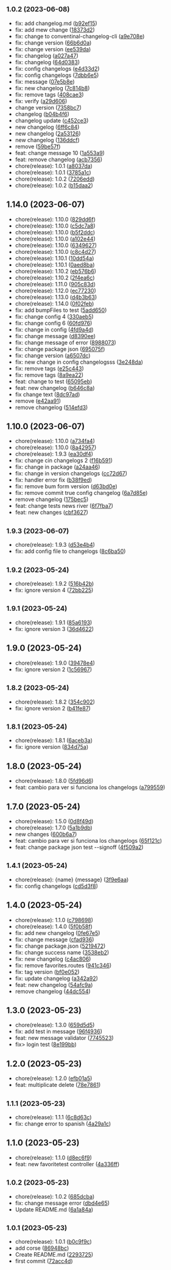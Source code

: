 ## <small>1.0.2 (2023-06-08)</small>

* fix: add changelog.md ([b92ef15](https://github.com/Palmieri31/Rental-Movie---Node/commit/b92ef15))
* fix: add mew change ([18373d2](https://github.com/Palmieri31/Rental-Movie---Node/commit/18373d2))
* fix: change to conventinal-changelog-cli ([a9e708e](https://github.com/Palmieri31/Rental-Movie---Node/commit/a9e708e))
* fix: change version ([66b6d0a](https://github.com/Palmieri31/Rental-Movie---Node/commit/66b6d0a))
* fix: change version ([ee539da](https://github.com/Palmieri31/Rental-Movie---Node/commit/ee539da))
* fix: changelog ([a027a47](https://github.com/Palmieri31/Rental-Movie---Node/commit/a027a47))
* fix: changelog ([64d0383](https://github.com/Palmieri31/Rental-Movie---Node/commit/64d0383))
* fix: config changelogs ([e4d33d2](https://github.com/Palmieri31/Rental-Movie---Node/commit/e4d33d2))
* fix: config changelogs ([7dbb6e5](https://github.com/Palmieri31/Rental-Movie---Node/commit/7dbb6e5))
* fix: message ([07e5b8e](https://github.com/Palmieri31/Rental-Movie---Node/commit/07e5b8e))
* fix: new changelog ([7c814b8](https://github.com/Palmieri31/Rental-Movie---Node/commit/7c814b8))
* fix: remove tags ([408cae3](https://github.com/Palmieri31/Rental-Movie---Node/commit/408cae3))
* fix: verify ([a29d606](https://github.com/Palmieri31/Rental-Movie---Node/commit/a29d606))
* change version ([7358bc7](https://github.com/Palmieri31/Rental-Movie---Node/commit/7358bc7))
* changelog ([b04b4f6](https://github.com/Palmieri31/Rental-Movie---Node/commit/b04b4f6))
* changelog update ([c452ce3](https://github.com/Palmieri31/Rental-Movie---Node/commit/c452ce3))
* new changelog ([6ff6c84](https://github.com/Palmieri31/Rental-Movie---Node/commit/6ff6c84))
* new changelog ([2a53126](https://github.com/Palmieri31/Rental-Movie---Node/commit/2a53126))
* new changelog ([136ddcf](https://github.com/Palmieri31/Rental-Movie---Node/commit/136ddcf))
* remove ([59be57f](https://github.com/Palmieri31/Rental-Movie---Node/commit/59be57f))
* feat: change message 10 ([1a553a9](https://github.com/Palmieri31/Rental-Movie---Node/commit/1a553a9))
* feat: remove changelog ([acb7356](https://github.com/Palmieri31/Rental-Movie---Node/commit/acb7356))
* chore(release): 1.0.1 ([a8037da](https://github.com/Palmieri31/Rental-Movie---Node/commit/a8037da))
* chore(release): 1.0.1 ([3785a1c](https://github.com/Palmieri31/Rental-Movie---Node/commit/3785a1c))
* chore(release): 1.0.2 ([7206edd](https://github.com/Palmieri31/Rental-Movie---Node/commit/7206edd))
* chore(release): 1.0.2 ([b15daa2](https://github.com/Palmieri31/Rental-Movie---Node/commit/b15daa2))



## 1.14.0 (2023-06-07)

* chore(release): 1.10.0 ([829dd6f](https://github.com/Palmieri31/Rental-Movie---Node/commit/829dd6f))
* chore(release): 1.10.0 ([c5dc7a8](https://github.com/Palmieri31/Rental-Movie---Node/commit/c5dc7a8))
* chore(release): 1.10.0 ([b5f2ddc](https://github.com/Palmieri31/Rental-Movie---Node/commit/b5f2ddc))
* chore(release): 1.10.0 ([a102e44](https://github.com/Palmieri31/Rental-Movie---Node/commit/a102e44))
* chore(release): 1.10.0 ([6349627](https://github.com/Palmieri31/Rental-Movie---Node/commit/6349627))
* chore(release): 1.10.0 ([c8c4d27](https://github.com/Palmieri31/Rental-Movie---Node/commit/c8c4d27))
* chore(release): 1.10.1 ([10dd54a](https://github.com/Palmieri31/Rental-Movie---Node/commit/10dd54a))
* chore(release): 1.10.1 ([0aed8ba](https://github.com/Palmieri31/Rental-Movie---Node/commit/0aed8ba))
* chore(release): 1.10.2 ([eb576b6](https://github.com/Palmieri31/Rental-Movie---Node/commit/eb576b6))
* chore(release): 1.10.2 ([2f4ea6c](https://github.com/Palmieri31/Rental-Movie---Node/commit/2f4ea6c))
* chore(release): 1.11.0 ([905c83d](https://github.com/Palmieri31/Rental-Movie---Node/commit/905c83d))
* chore(release): 1.12.0 ([ec77230](https://github.com/Palmieri31/Rental-Movie---Node/commit/ec77230))
* chore(release): 1.13.0 ([d4b3b63](https://github.com/Palmieri31/Rental-Movie---Node/commit/d4b3b63))
* chore(release): 1.14.0 ([0f02feb](https://github.com/Palmieri31/Rental-Movie---Node/commit/0f02feb))
* fix: add bumpFiles to test ([5add650](https://github.com/Palmieri31/Rental-Movie---Node/commit/5add650))
* fix: change config 4 ([330aeb5](https://github.com/Palmieri31/Rental-Movie---Node/commit/330aeb5))
* fix: change config 6 ([60fd976](https://github.com/Palmieri31/Rental-Movie---Node/commit/60fd976))
* fix: change in config ([4fd9a4d](https://github.com/Palmieri31/Rental-Movie---Node/commit/4fd9a4d))
* fix: change message ([d8390ee](https://github.com/Palmieri31/Rental-Movie---Node/commit/d8390ee))
* fix: change message of error ([8988073](https://github.com/Palmieri31/Rental-Movie---Node/commit/8988073))
* fix: change package json ([695075f](https://github.com/Palmieri31/Rental-Movie---Node/commit/695075f))
* fix: change version ([a6507dc](https://github.com/Palmieri31/Rental-Movie---Node/commit/a6507dc))
* fix: new change in config changelogsss ([3e248da](https://github.com/Palmieri31/Rental-Movie---Node/commit/3e248da))
* fix: remove tags ([e25c443](https://github.com/Palmieri31/Rental-Movie---Node/commit/e25c443))
* fix: remove tags ([8a9ea22](https://github.com/Palmieri31/Rental-Movie---Node/commit/8a9ea22))
* feat: change to test ([65095eb](https://github.com/Palmieri31/Rental-Movie---Node/commit/65095eb))
* feat: new changelog ([b646c8a](https://github.com/Palmieri31/Rental-Movie---Node/commit/b646c8a))
* fix change text ([8dc97ad](https://github.com/Palmieri31/Rental-Movie---Node/commit/8dc97ad))
* remove ([e42aa91](https://github.com/Palmieri31/Rental-Movie---Node/commit/e42aa91))
* remove changelog ([514efd3](https://github.com/Palmieri31/Rental-Movie---Node/commit/514efd3))



## 1.10.0 (2023-06-07)

* chore(release): 1.10.0 ([a734fa4](https://github.com/Palmieri31/Rental-Movie---Node/commit/a734fa4))
* chore(release): 1.10.0 ([8a42957](https://github.com/Palmieri31/Rental-Movie---Node/commit/8a42957))
* chore(release): 1.9.3 ([ea30df4](https://github.com/Palmieri31/Rental-Movie---Node/commit/ea30df4))
* fix: change cin changelogs 2 ([f16b591](https://github.com/Palmieri31/Rental-Movie---Node/commit/f16b591))
* fix: change in package ([a24aa46](https://github.com/Palmieri31/Rental-Movie---Node/commit/a24aa46))
* fix: change in version changelogs ([cc72d67](https://github.com/Palmieri31/Rental-Movie---Node/commit/cc72d67))
* fix: handler error fix ([b38f9ed](https://github.com/Palmieri31/Rental-Movie---Node/commit/b38f9ed))
* fix: remove bum form version ([d63bd0e](https://github.com/Palmieri31/Rental-Movie---Node/commit/d63bd0e))
* fix: remove commit true config changelog ([6a7d85e](https://github.com/Palmieri31/Rental-Movie---Node/commit/6a7d85e))
* remove changelog ([175bec5](https://github.com/Palmieri31/Rental-Movie---Node/commit/175bec5))
* feat: change tests news river ([6f7fba7](https://github.com/Palmieri31/Rental-Movie---Node/commit/6f7fba7))
* feat: new changes ([cbf3627](https://github.com/Palmieri31/Rental-Movie---Node/commit/cbf3627))



## <small>1.9.3 (2023-06-07)</small>

* chore(release): 1.9.3 ([d53e4b4](https://github.com/Palmieri31/Rental-Movie---Node/commit/d53e4b4))
* fix: add config file to changelogs ([8c6ba50](https://github.com/Palmieri31/Rental-Movie---Node/commit/8c6ba50))



## <small>1.9.2 (2023-05-24)</small>

* chore(release): 1.9.2 ([516b42b](https://github.com/Palmieri31/Rental-Movie---Node/commit/516b42b))
* fix: ignore version 4 ([72bb225](https://github.com/Palmieri31/Rental-Movie---Node/commit/72bb225))



## <small>1.9.1 (2023-05-24)</small>

* chore(release): 1.9.1 ([85a6193](https://github.com/Palmieri31/Rental-Movie---Node/commit/85a6193))
* fix: ignore version 3 ([36d4622](https://github.com/Palmieri31/Rental-Movie---Node/commit/36d4622))



## 1.9.0 (2023-05-24)

* chore(release): 1.9.0 ([39478e4](https://github.com/Palmieri31/Rental-Movie---Node/commit/39478e4))
* fix: ignore version 2 ([1c56967](https://github.com/Palmieri31/Rental-Movie---Node/commit/1c56967))



## <small>1.8.2 (2023-05-24)</small>

* chore(release): 1.8.2 ([354c902](https://github.com/Palmieri31/Rental-Movie---Node/commit/354c902))
* fix: ignore version 2 ([b41fe87](https://github.com/Palmieri31/Rental-Movie---Node/commit/b41fe87))



## <small>1.8.1 (2023-05-24)</small>

* chore(release): 1.8.1 ([6aceb3a](https://github.com/Palmieri31/Rental-Movie---Node/commit/6aceb3a))
* fix: ignore version ([834d75a](https://github.com/Palmieri31/Rental-Movie---Node/commit/834d75a))



## 1.8.0 (2023-05-24)

* chore(release): 1.8.0 ([5fd96d6](https://github.com/Palmieri31/Rental-Movie---Node/commit/5fd96d6))
* feat: cambio para ver si funciona los changelogs ([a799559](https://github.com/Palmieri31/Rental-Movie---Node/commit/a799559))



## 1.7.0 (2023-05-24)

* chore(release): 1.5.0 ([0d8f49d](https://github.com/Palmieri31/Rental-Movie---Node/commit/0d8f49d))
* chore(release): 1.7.0 ([5a1b9db](https://github.com/Palmieri31/Rental-Movie---Node/commit/5a1b9db))
* new changes ([600b6a7](https://github.com/Palmieri31/Rental-Movie---Node/commit/600b6a7))
* feat: cambio para ver si funciona los changelogs ([65f121c](https://github.com/Palmieri31/Rental-Movie---Node/commit/65f121c))
* feat: change package json test --signoff ([4f509a2](https://github.com/Palmieri31/Rental-Movie---Node/commit/4f509a2))



## <small>1.4.1 (2023-05-24)</small>

* chore(release): {name} {message} ([3f9e6aa](https://github.com/Palmieri31/Rental-Movie---Node/commit/3f9e6aa))
* fix: config changelogs ([cd5d3f8](https://github.com/Palmieri31/Rental-Movie---Node/commit/cd5d3f8))



## 1.4.0 (2023-05-24)

* chore(release): 1.1.0 ([c798698](https://github.com/Palmieri31/Rental-Movie---Node/commit/c798698))
* chore(release): 1.4.0 ([5f0b58f](https://github.com/Palmieri31/Rental-Movie---Node/commit/5f0b58f))
* fix: add new changelog ([0fe67e5](https://github.com/Palmieri31/Rental-Movie---Node/commit/0fe67e5))
* fix: change message ([cfad936](https://github.com/Palmieri31/Rental-Movie---Node/commit/cfad936))
* fix: change package.json ([5219472](https://github.com/Palmieri31/Rental-Movie---Node/commit/5219472))
* fix: change success name ([3538eb2](https://github.com/Palmieri31/Rental-Movie---Node/commit/3538eb2))
* fix: new changelog ([c4ac806](https://github.com/Palmieri31/Rental-Movie---Node/commit/c4ac806))
* fix: remove favorites.routes ([941c346](https://github.com/Palmieri31/Rental-Movie---Node/commit/941c346))
* fix: tag version ([bf0e052](https://github.com/Palmieri31/Rental-Movie---Node/commit/bf0e052))
* fix: update changelog ([a342a92](https://github.com/Palmieri31/Rental-Movie---Node/commit/a342a92))
* feat: new changelog ([54afc9a](https://github.com/Palmieri31/Rental-Movie---Node/commit/54afc9a))
* remove changelog ([44dc554](https://github.com/Palmieri31/Rental-Movie---Node/commit/44dc554))



## 1.3.0 (2023-05-23)

* chore(release): 1.3.0 ([659d5d5](https://github.com/Palmieri31/Rental-Movie---Node/commit/659d5d5))
* fix: add test in message ([96f4936](https://github.com/Palmieri31/Rental-Movie---Node/commit/96f4936))
* feat: new message validator ([7745523](https://github.com/Palmieri31/Rental-Movie---Node/commit/7745523))
* fix> login test ([8e199bb](https://github.com/Palmieri31/Rental-Movie---Node/commit/8e199bb))



## 1.2.0 (2023-05-23)

* chore(release): 1.2.0 ([efb01a5](https://github.com/Palmieri31/Rental-Movie---Node/commit/efb01a5))
* feat: multiplicate delete ([78e7861](https://github.com/Palmieri31/Rental-Movie---Node/commit/78e7861))



## <small>1.1.1 (2023-05-23)</small>

* chore(release): 1.1.1 ([6c8d63c](https://github.com/Palmieri31/Rental-Movie---Node/commit/6c8d63c))
* fix: change error to spanish ([4a29a1c](https://github.com/Palmieri31/Rental-Movie---Node/commit/4a29a1c))



## 1.1.0 (2023-05-23)

* chore(release): 1.1.0 ([d8ec6f9](https://github.com/Palmieri31/Rental-Movie---Node/commit/d8ec6f9))
* feat: new favoritetest controller ([4a336ff](https://github.com/Palmieri31/Rental-Movie---Node/commit/4a336ff))



## <small>1.0.2 (2023-05-23)</small>

* chore(release): 1.0.2 ([685dcba](https://github.com/Palmieri31/Rental-Movie---Node/commit/685dcba))
* fix: change message error ([dbd4e65](https://github.com/Palmieri31/Rental-Movie---Node/commit/dbd4e65))
* Update README.md ([6a1a84a](https://github.com/Palmieri31/Rental-Movie---Node/commit/6a1a84a))



## <small>1.0.1 (2023-05-23)</small>

* chore(release): 1.0.1 ([b0c9f9c](https://github.com/Palmieri31/Rental-Movie---Node/commit/b0c9f9c))
* add corse ([86948bc](https://github.com/Palmieri31/Rental-Movie---Node/commit/86948bc))
* Create README.md ([2293725](https://github.com/Palmieri31/Rental-Movie---Node/commit/2293725))
* first commit ([72acc4d](https://github.com/Palmieri31/Rental-Movie---Node/commit/72acc4d))



